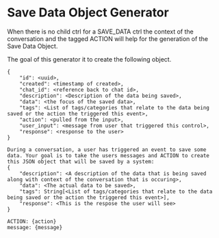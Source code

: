# Save Data Object Generator

When there is no child ctrl for a SAVE_DATA ctrl the context of the conversation and the tagged ACTION will help for the generation of the Save Data Object.

The goal of this generator it to create the following object.
```
{
	"id": <uuid>,
	"created": <timestamp of created>,
	"chat_id": <reference back to chat id>,
	"description": <Description of the data being saved>,
	"data": <the focus of the saved data>,
	"tags": <List of tags/categories that relate to the data being saved or the action the triggered this event>,
	"action": <pulled from the input>,
	"user_input": <message from user that triggered this control>,
	"response": <response to the user>
}
```


```
During a conversation, a user has triggered an event to save some data. Your goal is to take the users messages and ACTION to create this JSON object that will be saved by a system:
{
	"description": <A description of the data that is being saved along with context of the conversation that is occuring>,
	"data": <The actual data to be saved>,
	"tags": String[<List of tags/categories that relate to the data being saved or the action the triggered this event>],
	"response": <This is the respose the user will see>
}

ACTION: {action}
message: {message}

```